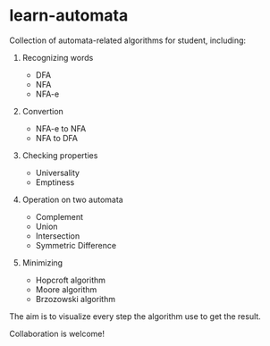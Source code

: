 learn-automata
==============

Collection of automata-related algorithms for student, including:

1. Recognizing words
    - DFA
    - NFA
    - NFA-e
    
2. Convertion
    - NFA-e to NFA
    - NFA to DFA
    
3. Checking properties
    - Universality
    - Emptiness
    
4. Operation on two automata
    - Complement
    - Union
    - Intersection
    - Symmetric Difference

5. Minimizing
    - Hopcroft algorithm
    - Moore algorithm
    - Brzozowski algorithm

The aim is to visualize every step the algorithm use to get the result.

Collaboration is welcome!

